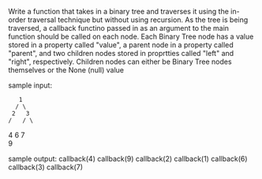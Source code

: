 Write a function that takes in a binary tree and traverses it using the in-order traversal technique but without using recursion. As the tree is being traversed, a callback functino passed in as an argument to the main function should be called on each node. Each Binary Tree node has a value stored in a property called "value", a parent node in a property called "parent", and two children nodes stored in proprtties called "left" and "right", respectively. Children nodes can either be Binary Tree nodes themselves or the None (null) value

sample input:

       1
      / \
     2   3
    /   / \

4 6 7
\
 9

sample output:
callback(4)
callback(9)
callback(2)
callback(1)
callback(6)
callback(3)
callback(7)
